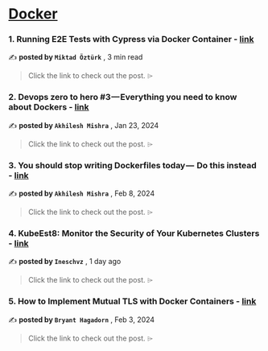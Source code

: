 
<h1><a href=https://medium.com/tag/docker/recommended target="_blank" rel="noopener noreferrer">Docker</a></h1>
<h3>1. Running E2E Tests with Cypress via Docker Container - <a href=https://medium.com/@miktadozturk/running-e2e-tests-with-cypress-via-docker-container-c7e76de4dfd5?source=tag_recommended_feed---------0-84----------docker----------31107b22_dc7d_43f8_8b5d_4cac8616f96c------- target="_blank" rel="noopener noreferrer">link</a></h3>

✍️ **posted by `Miktad Öztürk`** <date> , 3 min read</date>

<blockquote>Click the link to check out the post. ⌲</blockquote>

<h3>2. Devops zero to hero #3 — Everything you need to know about Dockers - <a href=https://medium.com/illumination/devops-zero-to-hero-3-everything-you-need-to-know-about-dockers-7ff321b38e6b?source=tag_recommended_feed---------1-107----------docker----------31107b22_dc7d_43f8_8b5d_4cac8616f96c------- target="_blank" rel="noopener noreferrer">link</a></h3>

✍️ **posted by `Akhilesh Mishra`** <date> , Jan 23, 2024</date>

<blockquote>Click the link to check out the post. ⌲</blockquote>

<h3>3. You should stop writing Dockerfiles today —  Do this instead - <a href=https://medium.com/@akhilesh-mishra/you-should-stop-writing-dockerfiles-today-do-this-instead-3cd8a44cb8b0?source=tag_recommended_feed---------2-85----------docker----------31107b22_dc7d_43f8_8b5d_4cac8616f96c------- target="_blank" rel="noopener noreferrer">link</a></h3>

✍️ **posted by `Akhilesh Mishra`** <date> , Feb 8, 2024</date>

<blockquote>Click the link to check out the post. ⌲</blockquote>

<h3>4. KubeEst8: Monitor the Security of Your Kubernetes Clusters - <a href=https://medium.com/@ineschvz21/kubeest8-monitor-the-security-of-your-kubernetes-clusters-6ef01f3a7188?source=tag_recommended_feed---------3-84----------docker----------31107b22_dc7d_43f8_8b5d_4cac8616f96c------- target="_blank" rel="noopener noreferrer">link</a></h3>

✍️ **posted by `Ineschvz`** <date> , 1 day ago</date>

<blockquote>Click the link to check out the post. ⌲</blockquote>

<h3>5. How to Implement Mutual TLS with Docker Containers - <a href=https://medium.com/itnext/how-to-implement-mutual-tls-with-docker-containers-1546a2eab38b?source=tag_recommended_feed---------4-107----------docker----------31107b22_dc7d_43f8_8b5d_4cac8616f96c------- target="_blank" rel="noopener noreferrer">link</a></h3>

✍️ **posted by `Bryant Hagadorn`** <date> , Feb 3, 2024</date>

<blockquote>Click the link to check out the post. ⌲</blockquote>

